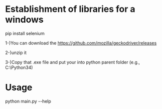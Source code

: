 # Establishment of libraries for a windows

pip install selenium

1-)You can download the https://github.com/mozilla/geckodriver/releases

2-)unzip it

3-)Copy that .exe file and put your into python parent folder (e.g., C:\Python34)

# Usage 

python main.py --help
